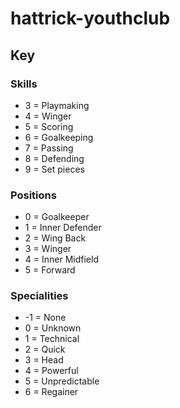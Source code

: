 # hattrick-youthclub

## Key

### Skills
* 3 = Playmaking
* 4 = Winger
* 5 = Scoring
* 6 = Goalkeeping
* 7 = Passing
* 8 = Defending
* 9 = Set pieces

### Positions
* 0 = Goalkeeper
* 1 = Inner Defender
* 2 = Wing Back
* 3 = Winger
* 4 = Inner Midfield
* 5 = Forward

### Specialities
* -1 = None
* 0 = Unknown
* 1 = Technical
* 2 = Quick
* 3 = Head
* 4 = Powerful
* 5 = Unpredictable
* 6 = Regainer